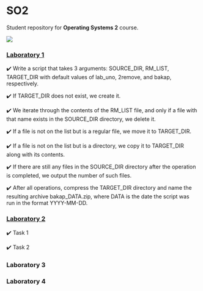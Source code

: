 # SO2

Student repository for **Operating Systems 2** course.

![](https://cdn.discordapp.com/attachments/1071914685416341654/1084238637920698519/i8wiq9ddhrx71.png)

### [Laboratory 1](/lab1)
:heavy_check_mark: Write a script that takes 3 arguments: SOURCE_DIR, RM_LIST, TARGET_DIR with default values of lab_uno, 2remove, and bakap, respectively.

:heavy_check_mark: If TARGET_DIR does not exist, we create it.

:heavy_check_mark: We iterate through the contents of the RM_LIST file, and only if a file with that name exists in the SOURCE_DIR directory, we delete it.

:heavy_check_mark: If a file is not on the list but is a regular file, we move it to TARGET_DIR. 

:heavy_check_mark: If a file is not on the list but is a directory, we copy it to TARGET_DIR along with its contents.

:heavy_check_mark: If there are still any files in the SOURCE_DIR directory after the operation is completed, we output the number of such files.

:heavy_check_mark: After all operations, compress the TARGET_DIR directory and name the resulting archive bakap_DATA.zip, where DATA is the date the script was run in the format YYYY-MM-DD.

### [Laboratory 2](/lab2)

:heavy_check_mark: Task 1

:heavy_check_mark: Task 2

### Laboratory 3

### Laboratory 4




